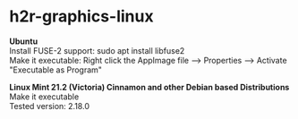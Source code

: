 # h2r-graphics-linux

<p><b>Ubuntu</b><br>
Install FUSE-2 support: sudo apt install libfuse2<br>
Make it executable: Right click the AppImage file --> Properties --> Activate "Executable as Program"<br>
<p><b>Linux Mint 21.2 (Victoria) Cinnamon and other Debian based Distributions</b><br>
Make it executable<br>
Tested version: 2.18.0</p>
